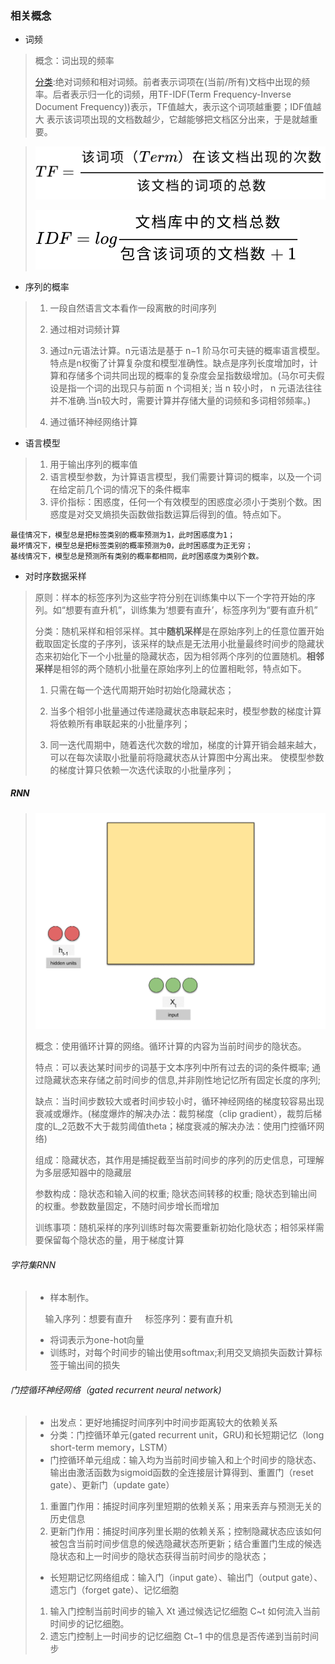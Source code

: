### 相关概念

- 词频

> 概念：词出现的频率
> 
> [分类](https://www.jianshu.com/p/6be7d4d85477):绝对词频和相对词频。前者表示词项在(当前/所有)文档中出现的频率。后者表示归一化的词频，用TF-IDF(Term Frequency-Inverse Document Frequency))表示，TF值越大，表示这个词项越重要；IDF值越大 表示该词项出现的文档数越少，它越能够把文档区分出来，于是就越重要。

> ![  img ](../img/Basic_math_TF.svg)
> 
> ![img](../img/Basic_math_IDF.svg)

- 序列的概率

> 1. 一段自然语言文本看作一段离散的时间序列
> 
> 2. 通过相对词频计算
> 
> 3. 通过n元语法计算。n元语法是基于 n−1 阶马尔可夫链的概率语言模型。特点是n权衡了计算复杂度和模型准确性。缺点是序列长度增加时，计算和存储多个词共同出现的概率的复杂度会呈指数级增加。(马尔可夫假设是指一个词的出现只与前面 n 个词相关; 当 n 较小时， n 元语法往往并不准确.当n较大时，需要计算并存储大量的词频和多词相邻频率。)
> 
> 4. 通过循环神经网络计算

- 语言模型

> 1. 用于输出序列的概率值
> 2. 语言模型参数，为计算语言模型，我们需要计算词的概率，以及一个词在给定前几个词的情况下的条件概率
> 3. 评价指标：困惑度，任何一个有效模型的困惑度必须小于类别个数。困惑度是对交叉熵损失函数做指数运算后得到的值。特点如下。

```
最佳情况下，模型总是把标签类别的概率预测为1，此时困惑度为1；
最坏情况下，模型总是把标签类别的概率预测为0，此时困惑度为正无穷；
基线情况下，模型总是预测所有类别的概率都相同，此时困惑度为类别个数。
```

- 对时序数据采样

> 原则：样本的标签序列为这些字符分别在训练集中以下一个字符开始的序列。如“想要有直升机”，训练集为‘想要有直升’，标签序列为“要有直升机”
> 
> 分类：随机采样和相邻采样。其中**随机采样**是在原始序列上的任意位置开始截取固定长度的子序列，该采样的缺点是无法用小批量最终时间步的隐藏状态来初始化下一个小批量的隐藏状态，因为相邻两个序列的位置随机。**相邻采样**是相邻的两个随机小批量在原始序列上的位置相毗邻，特点如下。
> 
> 1. 只需在每一个迭代周期开始时初始化隐藏状态；
> 
> 2. 当多个相邻小批量通过传递隐藏状态串联起来时，模型参数的梯度计算将依赖所有串联起来的小批量序列；
> 
> 3. 同一迭代周期中，随着迭代次数的增加，梯度的计算开销会越来越大，可以在每次读取小批量前将隐藏状态从计算图中分离出来。 使模型参数的梯度计算只依赖一次迭代读取的小批量序列；

##### RNN

> ![img](../img/Model_RNN.gif)
> 
> 概念：使用循环计算的网络。循环计算的内容为当前时间步的隐状态。
> 
> 特点：可以表达某时间步的词基于文本序列中所有过去的词的条件概率;
> 通过隐藏状态来存储之前时间步的信息,并非刚性地记忆所有固定长度的序列;
> 
> 缺点：当时间步数较大或者时间步较小时，循环神经网络的梯度较容易出现衰减或爆炸。(梯度爆炸的解决办法：裁剪梯度（clip gradient），裁剪后梯度的L_2范数不大于裁剪阈值theta；梯度衰减的解决办法：使用门控循环网络)
> 
> 组成：隐藏状态，其作用是捕捉截至当前时间步的序列的历史信息，可理解为多层感知器中的隐藏层
> 
> 参数构成：隐状态和输入间的权重; 隐状态间转移的权重; 隐状态到输出间的权重。参数数量固定，不随时间步增长而增加
> 
> 训练事项：随机采样的序列训练时每次需要重新初始化隐状态；相邻采样需要保留每个隐状态的量，用于梯度计算

###### 字符集RNN

> - 样本制作。
> 
>     输入序列：想要有直升
>     标签序列：要有直升机
> 
> - 将词表示为one-hot向量
> - 训练时，对每个时间步的输出使用softmax;利用交叉熵损失函数计算标签于输出间的损失

###### 门控循环神经网络（gated recurrent neural network)

> - 出发点：更好地捕捉时间序列中时间步距离较大的依赖关系
> - 分类：门控循环单元(gated recurrent unit，GRU)和长短期记忆（long short-term memory，LSTM）
> - 门控循环单元组成：输入均为当前时间步输入和上个时间步的隐状态、输出由激活函数为sigmoid函数的全连接层计算得到、重置门（reset gate）、更新门（update gate）
> 1. 重置门作用：捕捉时间序列里短期的依赖关系；用来丢弃与预测无关的历史信息
> 2. 更新门作用：捕捉时间序列里长期的依赖关系；控制隐藏状态应该如何被包含当前时间步信息的候选隐藏状态所更新；结合重置门生成的候选隐状态和上一时间步的隐状态获得当前时间步的隐状态；
> - 长短期记忆网络组成：输入门（input gate）、输出门（output gate）、遗忘门（forget gate）、记忆细胞
> 1. 输入门控制当前时间步的输入 Xt 通过候选记忆细胞 C~t 如何流入当前时间步的记忆细胞。
> 2. 遗忘门控制上一时间步的记忆细胞 Ct−1 中的信息是否传递到当前时间步
